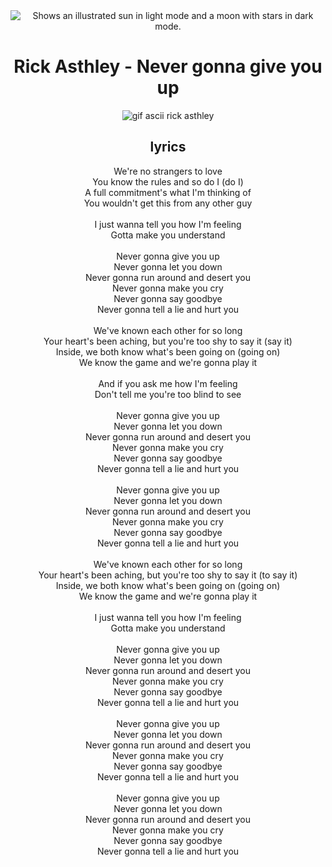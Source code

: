 <div align="center">
  <picture>
  <source media="(prefers-color-scheme: dark)" srcset="https://user-images.githubusercontent.com/25423296/163456776-7f95b81a-f1ed-45f7-b7ab-8fa810d529fa.png">
  <source media="(prefers-color-scheme: light)" srcset="https://user-images.githubusercontent.com/25423296/163456779-a8556205-d0a5-45e2-ac17-42d089e3c3f8.png">
  <img alt="Shows an illustrated sun in light mode and a moon with stars in dark mode." src="https://user-images.githubusercontent.com/25423296/163456779-a8556205-d0a5-45e2-ac17-42d089e3c3f8.png">
</picture>
  <h1>
    Rick Asthley - Never gonna give you up
  </h1>
</div>

<div align="center">
  <img src="https://github.com/ETML-Midicix/ETML-Midicix/assets/119678382/7de13bd8-2ea0-4c4c-b193-80ac6fc44ca7" alt="gif ascii rick asthley">
</div>

<div align="center">
  <h2>
    lyrics
  </h2>
  <p>
    We're no strangers to love <br>
    You know the rules and so do I (do I) <br>
    A full commitment's what I'm thinking of <br>
    You wouldn't get this from any other guy <br> <br>
    I just wanna tell you how I'm feeling <br>
    Gotta make you understand <br> <br>
    Never gonna give you up <br>
    Never gonna let you down <br>
    Never gonna run around and desert you <br>
    Never gonna make you cry <br>
    Never gonna say goodbye <br>
    Never gonna tell a lie and hurt you <br> <br>
    We've known each other for so long <br>
    Your heart's been aching, but you're too shy to say it (say it) <br>
    Inside, we both know what's been going on (going on) <br>
    We know the game and we're gonna play it <br> <br>
    And if you ask me how I'm feeling <br>
    Don't tell me you're too blind to see <br> <br>
    Never gonna give you up <br>
    Never gonna let you down <br>
    Never gonna run around and desert you <br>
    Never gonna make you cry <br>
    Never gonna say goodbye <br>
    Never gonna tell a lie and hurt you <br> <br>
    Never gonna give you up <br>
    Never gonna let you down <br>
    Never gonna run around and desert you <br>
    Never gonna make you cry <br>
    Never gonna say goodbye <br>
    Never gonna tell a lie and hurt you <br> <br>
    We've known each other for so long <br>
    Your heart's been aching, but you're too shy to say it (to say it) <br>
    Inside, we both know what's been going on (going on) <br>
    We know the game and we're gonna play it <br> <br>
    I just wanna tell you how I'm feeling <br>
    Gotta make you understand <br> <br>
    Never gonna give you up <br>
    Never gonna let you down <br>
    Never gonna run around and desert you <br>
    Never gonna make you cry <br>
    Never gonna say goodbye <br>
    Never gonna tell a lie and hurt you <br> <br>
    Never gonna give you up <br>
    Never gonna let you down <br>
    Never gonna run around and desert you <br>
    Never gonna make you cry <br>
    Never gonna say goodbye <br>
    Never gonna tell a lie and hurt you <br> <br>
    Never gonna give you up <br>
    Never gonna let you down <br>
    Never gonna run around and desert you <br>
    Never gonna make you cry <br>
    Never gonna say goodbye <br>
    Never gonna tell a lie and hurt you <br>
  </p>
</div>
